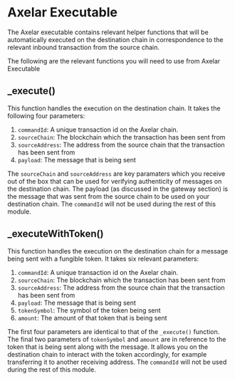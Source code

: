 # Axelar Executable

The Axelar executable contains relevant helper functions that will be automatically executed on the destination chain in correspondence to the relevant inbound transaction from the source chain.

The following are the relevant functions you will need to use from Axelar Executable

## \_execute()

This function handles the execution on the destination chain. It takes the following four parameters:

1. `commandId`: A unique transaction id on the Axelar chain.
2. `sourceChain`: The blockchain which the transaction has been sent from
3. `sourceAddress`: The address from the source chain that the transaction has been sent from
4. `payload`: The message that is being sent

The `sourceChain` and `sourceAddress` are key paramaters which you receive out of the box that can be used for verifying authenticity of messages on the destination chain. The payload (as discussed in the gateway section) is the message that was sent from the source chain to be used on your destination chain. The `commandId` will not be used during the rest of this module.

## \_executeWithToken()

This function handles the execution on the destination chain for a message being sent with a fungible token. It takes six relevant parameters:

1. `commandId`: A unique transaction id on the Axelar chain.
2. `sourceChain`: The blockchain which the transaction has been sent from
3. `sourceAddress`: The address from the source chain that the transaction has been sent from
4. `payload`: The message that is being sent
5. `tokenSymbol`: The symbol of the token being sent
6. `amount`: The amount of that token that is being sent

The first four parameters are identical to that of the `_execute()` function. The final two parameters of `tokenSymbol` and `amount` are in reference to the token that is being sent along with the message. It allows you on the destination chain to interact with the token accordingly, for example transferring it to another receiving address. The `commandId` will not be used during the rest of this module.
